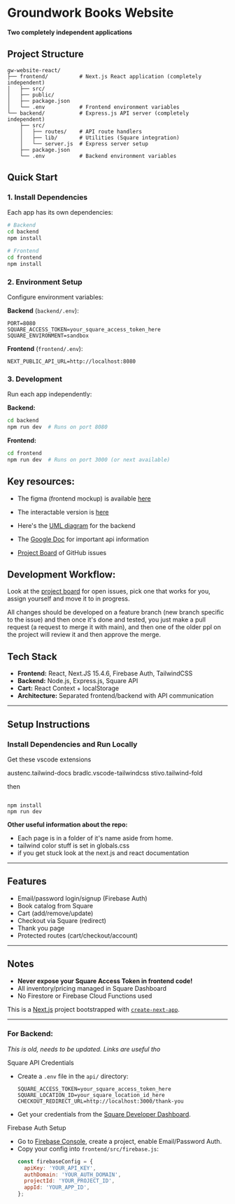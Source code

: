# Groundwork Books Website

**Two completely independent applications**

## Project Structure

```
gw-website-react/
├── frontend/          # Next.js React application (completely independent)
│   ├── src/
│   ├── public/
│   ├── package.json
│   └── .env           # Frontend environment variables
└── backend/           # Express.js API server (completely independent)
    ├── src/
    │   ├── routes/    # API route handlers
    │   ├── lib/       # Utilities (Square integration)
    │   └── server.js  # Express server setup
    ├── package.json
    └── .env           # Backend environment variables
```

## Quick Start

### 1. Install Dependencies
Each app has its own dependencies:
```bash
# Backend
cd backend
npm install

# Frontend  
cd frontend
npm install
```

### 2. Environment Setup
Configure environment variables:

**Backend** (`backend/.env`):
```env
PORT=8080
SQUARE_ACCESS_TOKEN=your_square_access_token_here
SQUARE_ENVIRONMENT=sandbox
```

**Frontend** (`frontend/.env`):
```env
NEXT_PUBLIC_API_URL=http://localhost:8080
```

### 3. Development
Run each app independently:

**Backend:**
```bash
cd backend
npm run dev  # Runs on port 8080
```

**Frontend:**
```bash
cd frontend  
npm run dev  # Runs on port 3000 (or next available)
```

## Key resources:

- The figma (frontend mockup) is available [here](https://www.figma.com/design/Al34xSygT7JdXAEx5f4dCN/Groundworks-Website-Redesign---Adelina?node-id=1242-591&t=MRPcgBKGXxqGE7XO-1)
- The interactable version is [here](https://www.figma.com/proto/Al34xSygT7JdXAEx5f4dCN/Groundworks-Website-Redesign---Adelina?page-id=1242%3A591&node-id=1248-841&p=f&viewport=640%2C457%2C0.06&t=TLR5ffCjCBj7H6jy-1&scaling=scale-down&content-scaling=responsive&starting-point-node-id=1242%3A592)

- Here's the [UML diagram](https://lucid.app/lucidchart/289f0f0f-0f51-4941-9058-acae8b7a1fa6/edit?viewport_loc=-1419%2C-182%2C3728%2C1933%2C0_0&invitationId=inv_685847b7-897c-4279-9bb1-4733dbcaf95d) for the backend
- The [Google Doc](https://docs.google.com/document/d/1AeKpgdtLg-37bRi7_E3IqE8llGRSC2xY2aoAoLFohLA/edit?usp=sharing) for important api information
- [Project Board](https://github.com/orgs/Groundwork-Books/projects/2/views/1) of GitHub issues


## Development Workflow:
Look at the [project board](https://github.com/orgs/Groundwork-Books/projects/2/views/1) for open issues, pick one that works for you, assign yourself and move it to in progress.


All changes should be developed on a feature branch (new branch specific to the issue) and then once it's done and tested, you just make a pull request (a request to merge it with main), and then one of the older ppl on the project will review it and then approve the merge.


## Tech Stack
- **Frontend:** React, Next.JS 15.4.6, Firebase Auth, TailwindCSS
- **Backend:** Node.js, Express.js, Square API
- **Cart:** React Context + localStorage
- **Architecture:** Separated frontend/backend with API communication

---

## Setup Instructions

### Install Dependencies and Run Locally

Get these vscode extensions

austenc.tailwind-docs
bradlc.vscode-tailwindcss
stivo.tailwind-fold

then
```

npm install
npm run dev
```

**Other useful information about the repo:**

- Each page is in a folder of it's name aside from home.
- tailwind color stuff is set in globals.css
- if you get stuck look at the next.js and react documentation

--- 
## Features
- Email/password login/signup (Firebase Auth)
- Book catalog from Square
- Cart (add/remove/update)
- Checkout via Square (redirect)
- Thank you page
- Protected routes (cart/checkout/account)

---


## Notes
- **Never expose your Square Access Token in frontend code!**
- All inventory/pricing managed in Square Dashboard
- No Firestore or Firebase Cloud Functions used 

This is a [Next.js](https://nextjs.org) project bootstrapped with [`create-next-app`](https://nextjs.org/docs/app/api-reference/cli/create-next-app).

---

### For Backend:

*This is old, needs to be updated. Links are useful tho*

 Square API Credentials


- Create a `.env` file in the `api/` directory:
  ```env
  SQUARE_ACCESS_TOKEN=your_square_access_token_here
  SQUARE_LOCATION_ID=your_square_location_id_here
  CHECKOUT_REDIRECT_URL=http://localhost:3000/thank-you
  ```
- Get your credentials from the [Square Developer Dashboard](https://developer.squareup.com/).

Firebase Auth Setup

- Go to [Firebase Console](https://console.firebase.google.com/), create a project, enable Email/Password Auth.
- Copy your config into `frontend/src/firebase.js`:
  ```js
  const firebaseConfig = {
    apiKey: 'YOUR_API_KEY',
    authDomain: 'YOUR_AUTH_DOMAIN',
    projectId: 'YOUR_PROJECT_ID',
    appId: 'YOUR_APP_ID',
  };
  ```

